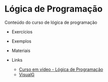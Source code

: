 # Lógica de Programação
Conteúdo do curso de lógica de programação
- Exercícios
- Exemplos
- Materiais
- Links

  - [Curso em vídeo - Lógica de Programação](https://www.youtube.com/watch?v=8mei6uVttho&list=PLHz_AreHm4dmSj0MHol_aoNYCSGFqvfXV)
  - [VisualG](https://sourceforge.net/projects/visualg30/)